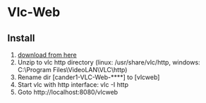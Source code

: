 # Vlc-Web

## Install

<ol>
<li><a href="https://github.com/cander1/VLC-Web/zipball/master">download from here</a>
<li>Unzip to vlc http directory (linux: /usr/share/vlc/http, windows: C:\Program Files\VideoLAN\VLC\http)
<li>Rename dir [cander1-VLC-Web-****] to [vlcweb]
<li>Start vlc with http interface: vlc -I http
<li>Goto http://localhost:8080/vlcweb
</ol>
